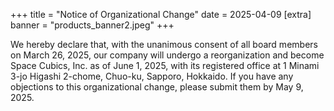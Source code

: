 +++
title = "Notice of Organizational Change"
date = 2025-04-09
[extra]
banner = "products_banner2.jpeg"
+++

We hereby declare that, with the unanimous consent of all board members on March 26, 2025, our company will undergo a reorganization and become Space Cubics, Inc. as of June 1, 2025, with its registered office at 1 Minami 3-jo Higashi 2-chome, Chuo-ku, Sapporo, Hokkaido. If you have any objections to this organizational change, please submit them by May 9, 2025.
